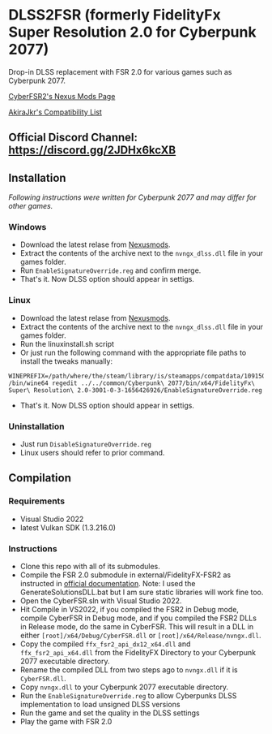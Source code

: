 # DLSS2FSR (formerly FidelityFx Super Resolution 2.0 for Cyberpunk 2077)
Drop-in DLSS replacement with FSR 2.0 for various games such as Cyberpunk 2077.

[CyberFSR2's Nexus Mods Page](https://www.nexusmods.com/cyberpunk2077/mods/3001/)

[AkiraJkr's Compatibility List](https://docs.google.com/spreadsheets/d/1XyIoSqo6JQxrpdS9l5l_nZUPvFo1kUaU_Uc2DzsFlQw/edit?usp=sharing)

## Official Discord Channel: https://discord.gg/2JDHx6kcXB

## Installation 
*Following instructions were written for Cyberpunk 2077 and may differ for other games.*
### Windows 
* Download the latest relase from [Nexusmods](https://www.nexusmods.com/cyberpunk2077/mods/3001?tab=files).
* Extract the contents of the archive next to the `nvngx_dlss.dll` file in your games folder.
* Run `EnableSignatureOverride.reg` and confirm merge.
* That's it. Now DLSS option should appear in settigs.

### Linux
* Download the latest relase from [Nexusmods](https://www.nexusmods.com/cyberpunk2077/mods/3001?tab=files).
* Extract the contents of the archive next to the `nvngx_dlss.dll` file in your games folder.
* Run the linuxinstall.sh script
* Or just run the following command with the appropriate file paths to install the tweaks manually:
```
WINEPREFIX=/path/where/the/steam/library/is/steamapps/compatdata/1091500/pfx /bin/wine64 regedit ../../common/Cyberpunk\ 2077/bin/x64/FidelityFx\ Super\ Resolution\ 2.0-3001-0-3-1656426926/EnableSignatureOverride.reg
```
* That's it. Now DLSS option should appear in settigs.

### Uninstallation
* Just run `DisableSignatureOverride.reg`
* Linux users should refer to prior command.

## Compilation

### Requirements
* Visual Studio 2022
* latest Vulkan SDK (1.3.216.0)

### Instructions
* Clone this repo with all of its submodules.
* Compile the FSR 2.0 submodule in external/FidelityFX-FSR2 as instructed in [official documentation](https://github.com/GPUOpen-Effects/FidelityFX-FSR2#quick-start-checklist). Note: I used the GenerateSolutionsDLL.bat but I am sure static libraries will work fine too.
* Open the CyberFSR.sln with Visual Studio 2022.
* Hit Compile in VS2022, if you compiled the FSR2 in Debug mode, compile CyberFSR in Debug mode, and if you compiled the FSR2 DLLs in Release mode, do the same in CyberFSR. This will result in a DLL in either `[root]/x64/Debug/CyberFSR.dll` or `[root]/x64/Release/nvngx.dll`.
* Copy the compiled `ffx_fsr2_api_dx12_x64.dll` and `ffx_fsr2_api_x64.dll` from the FidelityFX Directory to your Cyberpunk 2077 executable directory.
* Rename the compiled DLL from two steps ago to `nvngx.dll` if it is `CyberFSR.dll`.
* Copy `nvngx.dll` to your Cyberpunk 2077 executable directory.
* Run the `EnableSignatureOverride.reg` to allow Cyberpunks DLSS implementation to load unsigned DLSS versions
* Run the game and set the quality in the DLSS settings
* Play the game with FSR 2.0
